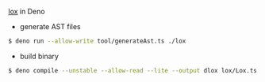[lox](https://craftinginterpreters.com/contents.html) in Deno

* generate AST files

```bash
$ deno run --allow-write tool/generateAst.ts ./lox
```

* build binary

```bash
$ deno compile --unstable --allow-read --lite --output dlox lox/Lox.ts
```